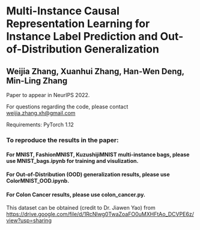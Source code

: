 # Multi-Instance Causal Representation Learning for Instance Label Prediction and Out-of-Distribution Generalization
## Weijia Zhang, Xuanhui Zhang, Han-Wen Deng, Min-Ling Zhang

Paper to appear in NeurIPS 2022.

For questions regarding the code, please contact weijia.zhang.xh@gmail.com

Requirements: PyTorch 1.12

### To reproduce the results in the paper:

#### For MNIST, FashionMNIST, KuzushijiMNIST multi-instance bags, please use MNIST_bags.ipynb for training and visulization.

#### For Out-of-Distribution (OOD) generalization results, please use ColorMNIST_OOD.ipynb.

#### For Colon Cancer results, please use colon_cancer.py. 
This dataset can be obtained (credit to Dr. Jiawen Yao) from https://drive.google.com/file/d/1RcNlwg0TwaZoaFO0uMXHFtAo_DCVPE6z/view?usp=sharing
